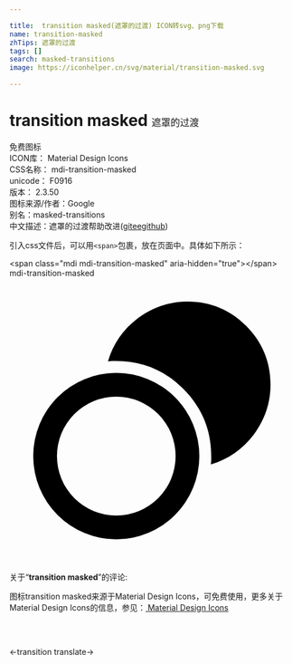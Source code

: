 ```yaml
---

title:  transition masked(遮罩的过渡) ICON转svg、png下载
name: transition-masked
zhTips: 遮罩的过渡
tags: []
search: masked-transitions
image: https://iconhelper.cn/svg/material/transition-masked.svg

---
```


# transition masked  <small style="font-size: 60%;font-weight: 100">遮罩的过渡</small>


<div class="detail-page">
<p>
<span><span class="badge-success badge">免费图标</span> </span>
<br/>
<span>
ICON库：
<span class="badge-secondary badge">Material Design Icons</span> 
</span>
<br/>
<span>
CSS名称：
<span class="badge-secondary badge">mdi-transition-masked</span> 
</span>
<br/>
<span>
unicode：
<span class="badge-secondary badge">F0916</span> 
<copy-btn content='F0916' btn-title=""></copy-btn>
<copy-btn :content='String.fromCodePoint(parseInt("F0916", 16))' btn-title="复制U"></copy-btn>
</span>
<br/>
<span>
版本：
<span class="badge-secondary badge">2.3.50</span> 
</span>
<br/>
<span>图标来源/作者：<span class="badge-light badge">Google</span></span> 
<br/>
<span>别名：<span class="badge-light badge">masked-transitions</span></span><br/><span class="zh-detail">中文描述：<span class="badge-primary badge">遮罩的过渡</span><span class="help-link"><span>帮助改进</span>(<a href="https://gitee.com/liuwave/icon-helper/edit/master/json/material/transition-masked.json" target="_blank" rel="noopener noreferrer">gitee</a><a href="https://github.com/liuwave/icon-helper/edit/master/json/material/transition-masked.json" target="_blank" rel="noopener noreferrer">github</a></span>)</span><br/>
</p>
</div>
<div class="alert alert-dark">
  <i class="mdi mdi-transition-masked mdi-48px"></i>
  <i class="mdi mdi-transition-masked mdi-36px"></i>
  <i class="mdi mdi-transition-masked mdi-24px"></i>
  <i class="mdi mdi-transition-masked mdi-18px"></i>
</div>
<div>
  <p>引入css文件后，可以用<code>&lt;span&gt;</code>包裹，放在页面中。具体如下所示：    
  </p>
  <div class="alert alert-primary" style="font-size: 14px">
    &lt;span class="mdi mdi-transition-masked" aria-hidden="true"&gt;&lt;/span&gt;
    <copy-btn content='<span class="mdi mdi-transition-masked" aria-hidden="true"></span>'></copy-btn>
  </div>
  <div class="alert alert-secondary">
    <i class="mdi mdi-transition-masked"
    style="font-size: 24px"
    aria-hidden="true"></i> mdi-transition-masked
    <copy-btn content="mdi-transition-masked" btn-title="复制图标名称"></copy-btn>
  </div>
</div>
<div id="svg" class="svg-wrap">
<svg xmlns="http://www.w3.org/2000/svg" viewBox="0 0 24 24"><path d="M15,2C16.94,2 18.59,2.7 19.95,4.05C21.3,5.41 22,7.06 22,9C22,10.56 21.5,11.96 20.58,13.2C19.64,14.43 18.44,15.27 16.97,15.7L17,15.38V15C17,12.81 16.23,10.93 14.65,9.35C13.07,7.77 11.19,7 9,7H8.63L8.3,7.03C8.73,5.56 9.57,4.36 10.8,3.42C12.04,2.5 13.44,2 15,2M9,8A7,7 0 0,1 16,15A7,7 0 0,1 9,22A7,7 0 0,1 2,15A7,7 0 0,1 9,8M9,10A5,5 0 0,0 4,15A5,5 0 0,0 9,20A5,5 0 0,0 14,15A5,5 0 0,0 9,10Z" /></svg>
</div>
<detail full-name='mdi-transition-masked'></detail>
<div class="icon-detail__container">
<p>关于“<b>transition masked</b>”的评论:</p>
</div>
<Vssue title="关于“transition masked”的评论" />    
<div><p>图标transition masked来源于Material Design Icons，可免费使用，更多关于 Material Design Icons的信息，参见：<a target="_blank" href="https://iconhelper.cn/material.html"> Material Design Icons</a>
</p></div>

<div style="padding:2rem 0 " class="page-nav"><p class="inner"><span class="prev">←<router-link to="/icon/transition.html">transition</router-link></span> <span class="next"><router-link to="/icon/translate.html">translate</router-link>→</span></p></div>

